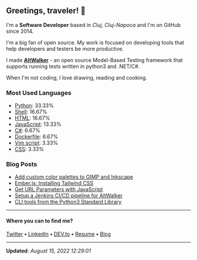 <h2>Greetings, traveler! 👋</h2>

<!-- This is just the base template, feel free to change it. -->

<p>
    I'm a <strong>Software Developer</strong> based in <em>Cluj, Cluj-Napoca</em>
    and I'm on GitHub since 2014.
</p>

<p>I'm a big fan of open source. My work is focused on developing tools that help developers and testers be more productive.</p>

<p>
    I made <strong><a href="https://gitlab.com/altom/altwalker/altwalker">AltWalker</a></strong> - an open source Model-Based Testing framework that supports running tests written in python3 and .NET/C#.
</p>

<p>
    When I'm not coding, I love drawing, reading and cooking.
</p>

<h3>Most Used Languages</h3>

<ul>
    <li><a href="https://github.com/search?q=user%3ARobert-96&l=Python">Python</a>: 33.33%</li>
    <li><a href="https://github.com/search?q=user%3ARobert-96&l=Shell">Shell</a>: 16.67%</li>
    <li><a href="https://github.com/search?q=user%3ARobert-96&l=HTML">HTML</a>: 16.67%</li>
    <li><a href="https://github.com/search?q=user%3ARobert-96&l=JavaScript">JavaScript</a>: 13.33%</li>
    <li><a href="https://github.com/search?q=user%3ARobert-96&l=C%23">C#</a>: 6.67%</li>
    <li><a href="https://github.com/search?q=user%3ARobert-96&l=Dockerfile">Dockerfile</a>: 6.67%</li>
    <li><a href="https://github.com/search?q=user%3ARobert-96&l=Vim%20script">Vim script</a>: 3.33%</li>
    <li><a href="https://github.com/search?q=user%3ARobert-96&l=CSS">CSS</a>: 3.33%</li>
</ul>

<h3>Blog Posts</h3>

<ul>
    <li><a href="https://dev.to/robert96/add-custom-color-palettes-to-gimp-and-inkscape-an9">Add custom color palettes to GIMP and Inkscape</a></li>
    <li><a href="https://dev.to/robert96/emberjs-installing-tailwind-css-386i">Ember.js: Installing Tailwind CSS</a></li>
    <li><a href="https://dev.to/robert96/get-url-parameters-with-javascript-1ah6">Get URL Parameters with JavaScript</a></li>
    <li><a href="https://dev.to/robert96/setup-a-jenkins-pipeline-for-your-altwalker-tests-200h">Setup a Jenkins CI/CD pipeline for AltWalker</a></li>
    <li><a href="https://dev.to/robert96/cli-tools-from-the-python3-standard-library-37em">CLI tools from the Python3 Standard Library</a></li>
</ul>

----

<h4>Where you can to find me?</h4>

<p>
<a href="https://twitter.com/dezmereanrobert">Twitter</a>
<span> <strong>•</strong> <span><a href="https://www.linkedin.com/in/robert-dezmerean">LinkedIn</a>
<span> <strong>•</strong> <span><a href="https://dev.to/robert96">DEV.to</a>
<span> <strong>•</strong> <span><a href="https://resume.dezmereanrobert.com">Resume</a>
<span> <strong>•</strong> <span><a href="https://www.dezmereanrobert.com">Blog</a>
</p>

----

<p><strong>Updated</strong>: <em>August 15, 2022 12:29:01</em></p>